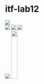 # itf-lab12
<!DOCTYPE html>
<html lang="en">
<head>
    <meta charset="UTF-8">
    <meta name="viewport" content="width=device-width, initial-scale=1.0">
    <meta http-equiv="X-UA-Compatible" content="ie=edge">
    <title>Hello</title>
    <link rel="stylesheet" href="https://cdn.jsdelivr.net/npm/bootstrap@4.5.3/dist/css/bootstrap.min.css" integrity="sha384-TX8t27EcRE3e/ihU7zmQxVncDAy5uIKz4rEkgIXeMed4M0jlfIDPvg6uqKI2xXr2" crossorigin="anonymous">
</head>
<body>
    <div class="container">
        <div class="row">
            <div class="col-md-6">
                <img src="img/work/work4.jpg" class="img-fluid">
            </div>
            <div class="col-md-2">
                <img src="img/work/work6.jpg" class="img-fluid">
                <img src="img/work/work5.jpg" class="img-fluid">
                <img src="img/work/work7.jpg" class="img-fluid">
            </div>
            <div class="col-md-4">
                <img src="img/work/work8.jpg" class="img-fluid">
                <img src="img/work/work9.jpg" style="height: 20%;">
            </div>
        </div> 
    </div>    
</body>
</html>

